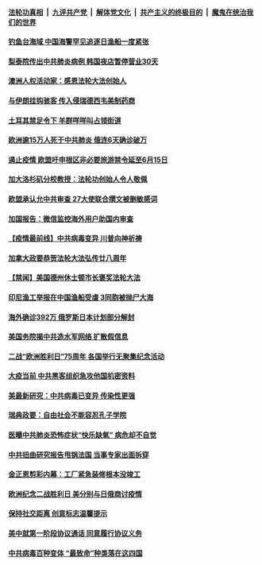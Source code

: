 ####  [法轮功真相](../../../../basic/blob/master/README.md?t=05092001) &nbsp;|&nbsp; [九评共产党](../../../../9ping.md/blob/master/README.md?t=05092001) &nbsp;|&nbsp; [解体党文化](../../../../jtdwh.md/blob/master/README.md?t=05092001)  &nbsp;|&nbsp; [共产主义的终极目的](../../../../gczydzjmd.md/blob/master/README.md?t=05092001) &nbsp;|&nbsp; [魔鬼在统治我们的世界](../../../../mgztzwmdsj.md/blob/master/README.md?t=05092001) 

#### [钓鱼台海域 中国海警罕见追逐日渔船一度紧张](../pages/prog202/a102842703.md?t=05092001) 

#### [梨泰院传出中共肺炎病例 韩国夜店暂停营业30天](../pages/prog202/a102842627.md?t=05092001) 

#### [澳洲人权活动家：感恩法轮大法创始人](../pages/prog202/a102842650.md?t=05092001) 

#### [与伊朗挂钩骇客 传入侵瑞德西韦美制药商](../pages/prog202/a102842611.md?t=05092001) 

#### [土耳其禁足令下 羊群咩咩叫占领街道](../pages/prog202/a102842578.md?t=05092001) 

#### [欧洲逾15万人死于中共肺炎 俄连6天确诊破万](../pages/prog202/a102842516.md?t=05092001) 

#### [遏止疫情 欧盟吁申根区非必要旅游禁令延至6月15日](../pages/prog202/a102842481.md?t=05092001) 


#### [加大洛杉矶分校教授：法轮功创始人令人敬佩](../pages/prog202/a102842284.md?t=05092001) 


#### [欧盟承认允中共审查 27大使联合撰文被删敏感词](../pages/prog202/a102842307.md?t=05092001) 

#### [加国报告：微信监控海外用户助国内审查](../pages/prog202/a102842194.md?t=05092001) 

#### [【疫情最前线】中共病毒变异 川普向神祈祷](../pages/prog202/a102842394.md?t=05092001) 

#### [加拿大政要恭贺法轮大法弘传廿八周年](../pages/prog202/a102841796.md?t=05092001) 

#### [【禁闻】美国德州休士顿市长褒奖法轮大法](../pages/prog202/a102842222.md?t=05092001) 

#### [印尼渔工举报在中国渔船受虐 3同胞被抛尸大海](../pages/prog202/a102842161.md?t=05092001) 

#### [海外确诊392万 俄罗斯日本计划部分解封](../pages/prog202/a102842232.md?t=05092001) 

#### [美国务院揭中共造水军网络 扩散假信息](../pages/prog202/a102842236.md?t=05092001) 

#### [二战“欧洲胜利日”75周年 各国举行无聚集纪念活动](../pages/prog202/a102842204.md?t=05092001) 

#### [大疫当前 中共黑客组织急攻他国机密资料](../pages/prog202/a102842164.md?t=05092001) 

#### [美最新研究：中共病毒已变异  传染性更强](../pages/prog202/a102842155.md?t=05092001) 

#### [瑞典政要：自由社会不能容忍孔子学院](../pages/prog202/a102842140.md?t=05092001) 

#### [医曝中共肺炎恐怖症状“快乐缺氧” 病危却不自觉](../pages/prog202/a102842111.md?t=05092001) 

#### [中共扭曲研究报告甩锅法国 当事专家出面拆穿](../pages/prog202/a102842091.md?t=05092001) 


#### [金正恩剪彩内幕：工厂紧急装修根本没竣工](../pages/prog202/a102842011.md?t=05092001) 

#### [欧洲纪念二战胜利日 美分别与日俄商讨疫情](../pages/prog202/a102842038.md?t=05092001) 

#### [保持社交距离 创意标志温馨提示](../pages/prog202/a102842051.md?t=05092001) 

#### [美中就第一阶段协议通话 同意履行协议义务](../pages/prog202/a102841994.md?t=05092001) 

#### [中共病毒百种变体 “最致命”种类落在这四国](../pages/prog202/a102841992.md?t=05092001) 

